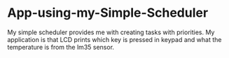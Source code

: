 # App-using-my-Simple-Scheduler
My simple scheduler provides me with creating tasks with priorities. 
My application is that LCD prints which key is pressed in keypad and what the temperature is from the lm35 sensor.
